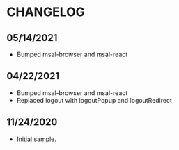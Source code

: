 # CHANGELOG

## 05/14/2021

- Bumped msal-browser and msal-react

## 04/22/2021

- Bumped msal-browser and msal-react
- Replaced logout with logoutPopup and logoutRedirect

## 11/24/2020

- Initial sample.
